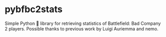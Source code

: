 # pybfbc2stats

Simple Python 🐍 library for retrieving statistics of Battlefield: Bad Company 2 players. Possible thanks to previous work by Luigi Auriemma and nemo.